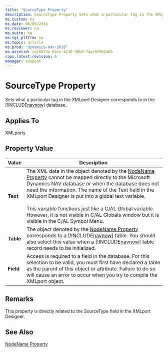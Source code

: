 ```yaml
---
title: "SourceType Property"
description: SourceType Property Sets what a particular tag in the XMLport Designer corresponds to in the navnow database.
ms.custom: na
ms.date: 06/05/2016
ms.reviewer: na
ms.suite: na
ms.tgt_pltfrm: na
ms.topic: article
ms.prod: "dynamics-nav-2018"
ms.assetid: ca16823e-82ce-4230-98b0-f4ac0f962466
caps.latest.revision: 6
manager: edupont
---
```

# SourceType Property
Sets what a particular tag in the XMLport Designer corresponds to in the [!INCLUDE[navnow](includes/navnow_md.md)] database.  
  
## Applies To  
 XMLports  
  
## Property Value  
  
|**Value**|**Description**|  
|---------------|---------------------|  
|**Text**|The XML data in the object denoted by the [NodeName Property](NodeName-Property.md) cannot be mapped directly to the Microsoft Dynamics NAV database or when the database does not need the information. The name of the Text field in the XMLport Designer is put into a global text variable.<br /><br /> This variable functions just like a C/AL Global variable. However, it is not visible in C/AL Globals window but it is visible in the C/AL Symbol Menu.|  
|**Table**|The object denoted by the [NodeName Property](NodeName-Property.md) corresponds to a [!INCLUDE[navnow](includes/navnow_md.md)] table. You should also select this value when a [!INCLUDE[navnow](includes/navnow_md.md)] table record needs to be initialized.|  
|**Field**|Access is required to a field in the database. For this selection to be valid, you must first have declared a table as the parent of this object or attribute. Failure to do so will cause an error to occur when you try to compile the XMLport object.|  
  
## Remarks  
 This property is directly related to the SourceType field in the XMLport Designer.  
  
## See Also  
 [NodeName Property](NodeName-Property.md)